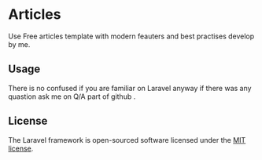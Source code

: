 # Articles

Use Free articles template with modern feauters and best practises develop by me.

## Usage

There is no confused if you are familiar on Laravel anyway if there was any quastion ask me on Q/A part of github .


## License

The Laravel framework is open-sourced software licensed under the [MIT license](https://opensource.org/licenses/MIT).
